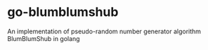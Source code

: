 # go-blumblumshub
An implementation of pseudo-random number generator algorithm BlumBlumShub in golang
